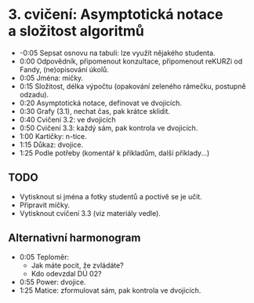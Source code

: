 # 3. cvičení: Asymptotická notace a složitost algoritmů

* -0:05 Sepsat osnovu na tabuli: lze využít nějakého studenta.
* 0:00 Odpovědník, připomenout konzultace, připomenout reKURZi od Fandy,
  (ne)opisování úkolů.
* 0:05 Jména: míčky.
* 0:15 Složitost, délka výpočtu (opakování zeleného rámečku, postupně odzadu).
* 0:20 Asymptotická notace, definovat ve dvojicích.
* 0:30 Grafy (3.1), nechat čas, pak krátce sklidit.
* 0:40 Cvičení 3.2: ve dvojicích
* 0:50 Cvičení 3.3: každý sám, pak kontrola ve dvojicích.
* 1:00 Kartičky: n-tice.
* 1:15 Důkaz: dvojice.
* 1:25 Podle potřeby (komentář k příkladům, další příklady...)

## TODO

* Vytisknout si jména a fotky studentů a poctivě se je učit.
* Připravit míčky.
* Vytisknout cvičení 3.3 (viz materiály vedle).

## Alternativní harmonogram

* 0:05 Teploměr:
  - Jak máte pocit, že zvládáte?
  - Kdo odevzdal DÚ 02?
* 0:55 Power: dvojice.
* 1:25 Matice: zformulovat sám, pak kontrola ve dvojicích.
